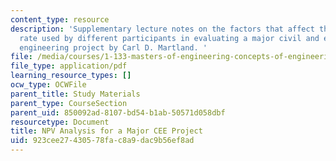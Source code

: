 ```yaml
---
content_type: resource
description: 'Supplementary lecture notes on the factors that affect the discount
  rate used by different participants in evaluating a major civil and environmental
  engineering project by Carl D. Martland. '
file: /media/courses/1-133-masters-of-engineering-concepts-of-engineering-practice-fall-2007/923cee27430578fac8a9dac9b56ef8ad_proj_eval.pdf
file_type: application/pdf
learning_resource_types: []
ocw_type: OCWFile
parent_title: Study Materials
parent_type: CourseSection
parent_uid: 850092ad-8107-bd54-b1ab-50571d058dbf
resourcetype: Document
title: NPV Analysis for a Major CEE Project
uid: 923cee27-4305-78fa-c8a9-dac9b56ef8ad
---
```

